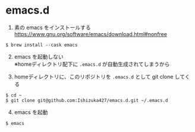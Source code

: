 # emacs.d


1. 素の emacs をインストールする  
https://www.gnu.org/software/emacs/download.html#nonfree
```console
$ brew install --cask emacs
```

2. emacs を起動しない  
※homeディレクトリ配下に `.emacs.d` が自動生成されてしまうから

3. homeディレクトリに、このリポジトリを `.emacs.d` として git clone してくる
```console
$ cd ~
$ git clone git@github.com:Ishizuka427/emacs.d.git ~/.emacs.d
```
4. emacs を起動
```console
$ emacs
```
